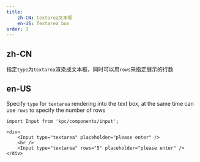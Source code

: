 ```yaml
---
title:
    zh-CN: textarea文本框
    en-US: Textarea box
order: 3
---
```


## zh-CN

指定`type`为`textarea`渲染成文本框，同时可以用`rows`来指定展示的行数

## en-US

Specify ` type ` for ` textarea ` rendering into the text box, at the same time can use ` rows ` to specify the number of rows


```vdt
import Input from 'kpc/components/input';

<div>
    <Input type="textarea" placeholder="please enter" />
    <br />
    <Input type="textarea" rows="5" placeholder="please enter" />
</div>
```
